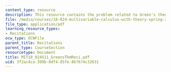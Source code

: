 ```yaml
---
content_type: resource
description: This resource contains the problem related to Green's theorem.
file: /media/courses/18-024-multivariable-calculus-with-theory-spring-2011/3f2ac4ca399b0df4d5fe8b7674c32631_MIT18_024S11_GreensThmReci.pdf
file_type: application/pdf
learning_resource_types:
- Recitations
ocw_type: OCWFile
parent_title: Recitations
parent_type: CourseSection
resourcetype: Document
title: MIT18_024S11_GreensThmReci.pdf
uid: 3f2ac4ca-399b-0df4-d5fe-8b7674c32631
---
```

